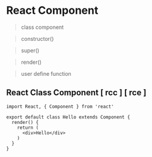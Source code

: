 # React Component

> class component

> constructor()

> super() 

> render()

> user define function

## React Class Component [ rcc ] [ rce ]

```
import React, { Component } from 'react'

export default class Hello extends Component {
  render() {
    return (
      <div>Hello</div>
    )
  }
}


```
